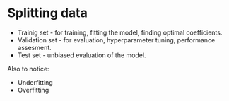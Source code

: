 # Splitting data

* Trainig set - for training, fitting the model, finding optimal coefficients.
* Validation set - for evaluation, hyperparameter tuning, performance assesment.
* Test set - unbiased evaluation of the model.

Also to notice:

* Underfitting
* Overfitting


